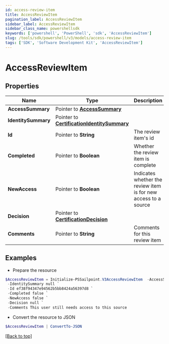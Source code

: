 ```yaml
---
id: access-review-item
title: AccessReviewItem
pagination_label: AccessReviewItem
sidebar_label: AccessReviewItem
sidebar_class_name: powershellsdk
keywords: ['powershell', 'PowerShell', 'sdk', 'AccessReviewItem'] 
slug: /tools/sdk/powershell/v3/models/access-review-item
tags: ['SDK', 'Software Development Kit', 'AccessReviewItem']
---
```



# AccessReviewItem

## Properties

Name | Type | Description | Notes
------------ | ------------- | ------------- | -------------
**AccessSummary** |  Pointer to [**AccessSummary**](access-summary) |  | [optional] 
**IdentitySummary** |  Pointer to [**CertificationIdentitySummary**](certification-identity-summary) |  | [optional] 
**Id** |  Pointer to **String** | The review item's id | [optional] 
**Completed** |  Pointer to **Boolean** | Whether the review item is complete | [optional] 
**NewAccess** |  Pointer to **Boolean** | Indicates whether the review item is for new access to a source | [optional] 
**Decision** |  Pointer to [**CertificationDecision**](certification-decision) |  | [optional] 
**Comments** |  Pointer to **String** | Comments for this review item | [optional] 

## Examples

- Prepare the resource
```powershell
$AccessReviewItem = Initialize-PSSailpoint.V3AccessReviewItem  -AccessSummary null `
 -IdentitySummary null `
 -Id ef38f94347e94562b5bb8424a56397d8 `
 -Completed false `
 -NewAccess false `
 -Decision null `
 -Comments This user still needs access to this source
```

- Convert the resource to JSON
```powershell
$AccessReviewItem | ConvertTo-JSON
```


[[Back to top]](#) 

